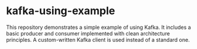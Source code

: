# kafka-using-example
This repository demonstrates a simple example of using Kafka. It includes a basic producer and consumer implemented with clean architecture principles. A custom-written Kafka client is used instead of a standard one.
